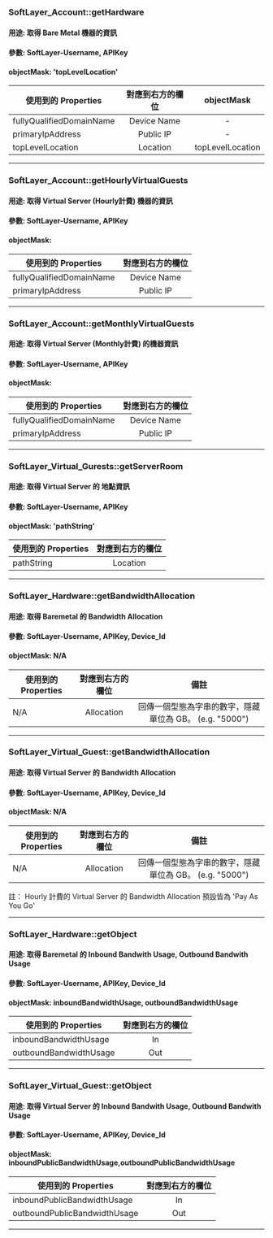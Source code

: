 ### SoftLayer\_Account::getHardware
#### 用途: 取得 Bare Metal 機器的資訊
#### 參數: SoftLayer-Username, APIKey
#### objectMask: 'topLevelLocation'

| 使用到的 Properties | 對應到右方的欄位 | objectMask |
| ------------- |:-------------:|:-------------:|
| fullyQualifiedDomainName | Device Name | - |
| primaryIpAddress | Public IP | - |
| topLevelLocation | Location | topLevelLocation |

***

### SoftLayer\_Account::getHourlyVirtualGuests
#### 用途: 取得 Virtual Server (Hourly計費) 機器的資訊
#### 參數: SoftLayer-Username, APIKey
#### objectMask: 

| 使用到的 Properties | 對應到右方的欄位 |
| ------------- |:-------------:|
| fullyQualifiedDomainName | Device Name |
| primaryIpAddress | Public IP | 

***

### SoftLayer\_Account::getMonthlyVirtualGuests
#### 用途: 取得 Virtual Server (Monthly計費) 的機器資訊
#### 參數: SoftLayer-Username, APIKey
#### objectMask: 

| 使用到的 Properties | 對應到右方的欄位 | 
| ------------- |:-------------:|
| fullyQualifiedDomainName | Device Name |
| primaryIpAddress | Public IP | 

***

### SoftLayer\_Virtual\_Gurests::getServerRoom
#### 用途: 取得 Virtual Server 的 地點資訊
#### 參數: SoftLayer-Username, APIKey
#### objectMask: 'pathString'

| 使用到的 Properties | 對應到右方的欄位 |
| ------------- |:-------------:|
| pathString | Location | 

***

### SoftLayer\_Hardware::getBandwidthAllocation
#### 用途: 取得 Baremetal 的 Bandwidth Allocation
#### 參數: SoftLayer-Username, APIKey, Device_Id
#### objectMask: N/A

| 使用到的 Properties | 對應到右方的欄位 | 備註 |
| ------------- |:-------------:|:-------------:|
| N/A | Allocation | 回傳一個型態為字串的數字，隱藏單位為 GB。 (e.g. "5000") |

***

### SoftLayer\_Virtual\_Guest::getBandwidthAllocation
#### 用途: 取得 Virtual Server 的 Bandwidth Allocation
#### 參數: SoftLayer-Username, APIKey, Device_Id
#### objectMask: N/A

| 使用到的 Properties | 對應到右方的欄位 | 備註 |
| ------------- |:-------------:|:-------------:|
| N/A | Allocation | 回傳一個型態為字串的數字，隱藏單位為 GB。 (e.g. "5000") |

註： Hourly 計費的 Virtual Server 的 Bandwidth Allocation 預設皆為 'Pay As You Go'

***


### SoftLayer\_Hardware::getObject
#### 用途: 取得 Baremetal 的 Inbound Bandwith Usage, Outbound Bandwith Usage
#### 參數: SoftLayer-Username, APIKey, Device_Id
#### objectMask: inboundBandwidthUsage, outboundBandwidthUsage

| 使用到的 Properties | 對應到右方的欄位 | 
| ------------- |:-------------:|
| inboundBandwidthUsage | In | 
| outboundBandwidthUsage | Out | 

***

### SoftLayer\_Virtual\_Guest::getObject
#### 用途: 取得 Virtual Server 的 Inbound Bandwith Usage, Outbound Bandwith Usage
#### 參數: SoftLayer-Username, APIKey, Device_Id
#### objectMask: inboundPublicBandwidthUsage,outboundPublicBandwidthUsage

| 使用到的 Properties | 對應到右方的欄位 | 
| ------------- |:-------------:|
| inboundPublicBandwidthUsage | In | 
| outboundPublicBandwidthUsage | Out | 

***

